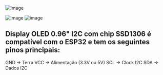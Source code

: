 
![Image](https://github.com/user-attachments/assets/87749e2a-6f7a-4204-a36e-0c7d77541842)

![image](https://github.com/user-attachments/assets/c9a01ae3-07ee-46f0-b581-c983c3dee6a9)
![image](https://github.com/user-attachments/assets/73ef861e-a66f-4202-a3cc-ec1f8f6d988b)

## Display OLED 0.96" I2C com chip SSD1306 é compatível com o ESP32 e tem os seguintes pinos principais:

GND → Terra
VCC → Alimentação (3.3V ou 5V)
SCL → Clock I2C
SDA → Dados I2C
